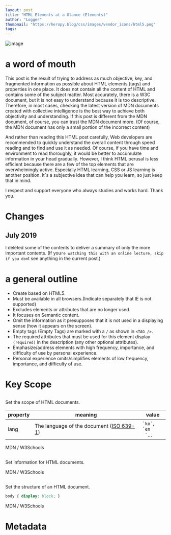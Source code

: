 ```yaml
---
layout: post
title: "HTML Elements at a Glance (Elements)"
author: "Logger"
thumbnail: "https://heropy.blog/css/images/vendor_icons/html5.png"
tags: 
---
```



![image](https://heropy.blog/css/images/vendor_icons/html5.png)

# a word of mouth

This post is the result of trying to address as much objective, key, and fragmented information as possible about HTML elements (tags) and properties in one place.
It does not contain all the content of HTML and contains some of the subject matter.
Most accurately, there is a W3C document, but it is not easy to understand because it is too descriptive.
Therefore, in most cases, checking the latest version of MDN documents created with collective intelligence is the best way to achieve both objectivity and understanding.
If this post is different from the MDN document, of course, you can trust the MDN document more.
(Of course, the MDN document has only a small portion of the incorrect content)

And rather than reading this HTML post carefully, Web developers are recommended to quickly understand the overall content through speed reading and to find and use it as needed.
Of course, if you have time and environment to read thoroughly, it would be better to accumulate information in your head gradually.
However, I think HTML perusal is less efficient because there are a few of the top elements that are overwhelmingly active.
Especially HTML learning, CSS or JS learning is another position.
It`s a subjective idea that can help you learn, so just keep that in mind.

I respect and support everyone who always studies and works hard.
Thank you.

# Changes

## July 2019

I deleted some of the contents to deliver a summary of only the more important contents.
(If you`re watching this with an online lecture, skip if you don`t see anything in the current post.)

# a general outline

- Create based on HTML5.
- Must be available in all browsers.(Indicate separately that IE is not supported)
- Excludes elements or attributes that are no longer used.
- It focuses on Semantic content.
- Omit the information as it presupposes that it is not used in a displaying sense (how it appears on the screen).
- Empty tags (Empty Tags) are marked with a `/` as shown in `<TAG />`.
- The required attributes that must be used for this element display `(required)` in the description (any other optional attributes).
- Emphasize/address elements with high frequency, importance, and difficulty of use by personal experience.
- Personal experience omits/simplifies elements of low frequency, importance, and difficulty of use.

# Key Scope

## <html>

Set the scope of HTML documents.

<table><thead><tr><th>property</th><th>meaning</th><th>value</th></tr></thead><tbody><tr><td>
 lang</td><td>The language of the document (<a href="https://en.wikipedia.org/wiki/ISO_639-1_%EC%BD%94%EB%93%9C_%EB%AA%A9
 %EB%A1%9D" target="_blank" rel="noopener">ISO 639-1</a>)</td><td><code>`ko`</code>, <code>`en
 `</code>…
 </td></tr></tbody></table>
 

MDN / W3Schools

## <head>

Set information for HTML documents.

MDN / W3Schools

## <body>

Set the structure of an HTML document.

```css
body { display: block; }

```

MDN / W3Schools

# Metadata

## <title>

Set the title of the document that is shown in the title bar or in the Pages tab of the browser.

MDN / W3Schools

## <base />

Set the reference URL for all relative URLs contained in HTML documents.

- Only one `<base />` element can be included in a document.

<table><thead><tr><th>property</th><th>meaning</th><th>value</th><th>default</th></tr></thead><
 tbody><tr><td>href</td><td>base URL</td><td>URL</td><td></td></tr><tr><td>target</
 td><td>Default for elements that use the target attribute like A elements</td><td><code>`_self`</code>, <code>`_blank`</code></td><td
 ><code>`_self`</code></td></tr></tbody></table>
 

MDN / W3Schools

## <link />

Specify the association of external resources and their relationship to the current document.
(Import HTML, CSS, ICON, etc.)

<table><thead><tr><th>property</th><th>meaning</th><th>value</th></tr></thead><tbody><tr><td>
 rel</td><td>(required) Relationship between current document and external resource (<a href="https://developer.mozilla.org/en-US/docs/Web/HTML/Link_types" target="
 _blank" rel="noopener">Link Types</a>)</td><td><code>`stylesheet`</code>, <code>`icon`</code>…
 </td><td></td></tr><tr><td>href</td><td>URL of external resource</td><td>URL</td><td></
 td></tr><tr><td>type</td><td><a href="https://developer.mozilla.org/en/docs/Web/HTTP/Basics_of_HTTP/MIME_types"
 target="_blank" rel="noopener">MIME type</a></td><td><code>`text/css`</code>, <code>`image/x-icon`</code
 >…
 </td><td></td></tr></tbody></table>
 

MDN / W3Schools

## <meta />

Set to represent metadata that cannot be represented by other metadata elements (such as ``link />`` and ``style``).
(Information provided to search engine or browser)

<table><thead><tr><th>property</th><th>meaning</th><th>value</th></tr></thead><tbody><tr><td>
 charset</td><td><a href="https://www.iana.org/assignments/character-sets/character-sets.xhtml" target="_blank" rel="noopener">character encoding method<
 /a></td><td><code>`UTF-8`</code>, <code>`EUC-KR`</code>…
 </td></tr><tr><td>name</td><td>The name of the metadata (<a href="https://developer.mozilla.org/en/docs/Web/HTML/
 Element/meta#attr-name" target="_blank" rel="noopener">Type of information</a>)</td><td><code>`author`</code>, <code>`description
 `</code>…
 </td></tr><tr><td>http-equiv</td><td><a href="https://developer.mozilla.org/en for changing the way the server/user agent works.
 /docs/Web/HTML/Element/meta#attr-http-equiv" target="_blank" rel="noopener">instruction</a> (providing HTTP response header)</td><td><code>`
 refresh`</code>, <code>`X-UA-Compatible`</code>…
 </td></tr><tr><td>content</td><td><code>`name`</code>, <code>value of `http-equiv`</code></td
 ><td></td></tr></tbody></table>
 

```xml
<meta name="viewport" content="width=device-width, initial-scale=1, user-scalable=no, maximum-scale=1, minimum-scale=1" />
<meta http-equiv="X-UA-Compatible" content="IE=edge" />

```

MDN / W3Schools

## <style>

Set style information (CSS).

<table><thead><tr><th>property</th><th>meaning</th><th>default</th></tr></thead><tbody><tr><td>
 type</td><td><a href="https://developer.mozilla.org/en/docs/Web/HTTP/Basics_of_HTTP/MIME_types" target="_blank" rel="noopener">MIME type</
 a></td><td><code>`text/css`</code></td></tr></tbody></table>
 

MDN / W3Schools

# Content Identification

## <h1>, <h2>, <h3>, <h4>, <h5>, <h6>

Structures the information hierarchy of documents.
(Heading, setting the title of a document or separated area, table of contents of a document)

- The lower the number, the higher the level (important).

```css
h1, h2, h3, h4, h5, h6 { display: block; }

```

MDN / W3Schools

## <header>

Set the header of the document.
(usually including logos, titles, searches, etc.)

```css
header { display: block; }

```

MDN / W3Schools

## <footer>

Set the document`s putter.
(usually including authors, copyrights, relevant documents, etc.)

```css
footer { display: block; }

```

MDN / W3Schools

## <main>

Set the main content of the document.

- IE Unsupported
- Only one `main` element can be included in a document.

```css
main { display: block; }

```

MDN / W3Schools

## <article>

Set up independently separated or reusable areas.
(magazine/newspaper articles, blogs, etc.)

- Generally, `<h1>`~Identify with `<h6>.
- Write the date and time of creation as `datetime` attribute of `<time>.

```css
article { display: block; }

```

MDN / W3Schools

## <section>

Set the general area of the document.

- Generally, `<h1>`~Identify with `<h6>.

```css
section { display: block; }

```

MDN / W3Schools

## <aside>

Set the separate content of the document.
(Usually set the sidebar, such as advertising or other links)

```css
aside { display: block; }

```

MDN / W3Schools

## <nav>

Set up an area that provides a different page link.
(Navigation, Common Menu (Home, About, Contact), Table of Contents, Index, etc.)

```css
nav { display: block; }

```

MDN / W3Schools

## <address>

Include and use contact information in `body`, `article`, and `footer`.

```css
address { display: block; }

```

MDN / W3Schools

## <div>

Set up content areas that represent essentially nothing.
(Division, used for decoration purposes)

```css
div { display: block; }

```

MDN / W3Schools

# Text Content

## <ol>, <ul>, <li>

Set an ordered list (`<ol>`) or an unordered list (`<ul>`) of each item (`<li`).
(Ordered List, Unordered List, List Item, Define a list that requires an order (`<ol`) or does not require an order (`<ul`))

- <ol> and <ul> are children, and only <li> can be included.
- "`li` shall not be used alone, but shall be included as a child in `ol` or `ul`.
- The order of items in the sorted list (`<ol`) may mean importance.

```css
ol, ul { display: block; }
li { display: list-item; }

```

OL: MDN / W3Schools
UL: MDN / W3Schools
LI: MDN / W3Schools

### <ol>

Set the sorted list.

<table><thead><tr><th>property</th><th>meaning</th><th>value</th><th>feature</th></tr></thead><
 tbody><tr><td>start</td><td>The starting value of the number assigned to the item</td><td>Number</td><td></td></tr>
 <tr><td>type</td><td>Type of number assigned to item</td><td><code>`a`</code>, <code>`A`</code>,
 <code>`i`</code>, <code>`I`</code>, <code>`1`</code></td><td></td></tr></tbody
 ></table>
 

### <li>

Set the item.

<table><thead><tr><th>property</th><th>meaning</th><th>value</th><th>feature</th></tr></thead><
 tbody><tr><td>value</td><td>Set the order of items</td><td>Number</td><td>The order of the following items will be reordered</td>
 </tr></tbody></table>
 

## <dl>, <dt>, <dd>

Set the term (<dt>`) and definition (<d>```) region of pairs (<dl`).
(Description List, Definition Details, Definition Term)

- `<dl>` should contain only `<d>` and `<dt>`.
- Useful when displaying key/value shapes.

```xml
<dl>
<dt>Coffee</dt>
<dd>Coffee is a brewed drink prepared from roasted coffee beans, the seeds of berries from certain Coffea species.</dd>
<dt>Milk</dt>
<dd>Milk is a nutrient-rich, white liquid food produced by the mammary glands of mammals.</dd>
</dl>

```

```css
dl, dt, dd { display: block; }

```

DL: MDN / W3Schools
DT: MDN / W3Schools
DD: MDN / W3Schools

## <p>

Set one paragraph.
(Paragraph)

- Generally, information and communication assistants provide shortcuts that can be passed to the next paragraph (`<p>`).

```css
p { display: block; }

```

MDN / W3Schools

## <hr />

Set up for paragraph separation (by topic).
(Horizontal Rule)

- In most cases, it is marked as a horizontal line (`border`) but should only be used from a semantic perspective.

```css
hr { display: block; }

```

MDN / W3Schools

## <pre>

Set preformatted text.
(Preformatted Text)

- Text can be displayed with spaces and line breaks.
- Displays as Monospace font family by default.

```css
pre { display: block; }

```

MDN / W3Schools

## <blockquote>

Set general quotes.
(Block Quotation)

<table><thead><tr><th>property</th><th>meaning</th><th>value</th></tr></thead><tbody><tr><td>
 cite</td><td>URL of quoted information</td><td>URL</td></tr></tbody></table>
 

```css
blockquote { display: block; }

```

MDN / W3Schools

# Inline Text

## <a>

Set up hyperlinks that can be linked to different URLs such as different pages, the same page location (`#`, hashtag), files, email addresses, phone numbers, etc.
(Anchor, Export to External)

<table><thead><tr><th>property</th><th>meaning</th><th>value</th><th>default</th><th>feature</th>< /tr></thead><tbody><tr><td>download</td><td>means that this element will be used to download resources</td><td>Boolean</td ><td></td></tr><tr><td>href</td><td>Link URL</td><td>URL</td><td></td><td> Can be omitted</td></tr><tr><td>rel</td><td>The relationship between the current document and the link URL (<a href="https://developer.mozilla.org/en-US) /docs/Web/HTML/Link_types" target="_blank" rel="noopener">Link Types</a>)</td><td><code>`license`</code>, <code>`prev `</code>, <code>`next`</code>… </td><td></td><td></td></tr><tr><td>target</td><td>Display (browser tab) location of link URL</td>< td><code>`_self`</code>, <code>`_blank`</code></td><td><code>`_self`</code></td><td></td ></tr><tr><td>type</td><td><a href="https://developer.mozilla.org/en/docs/Web/HTTP/Basics_of_HTTP/MIME_types" target in the link URL ="_blank" rel="noopener">MIME type</a></td><td><code>`text/html`</code>… </td><td></td><td></td></tr></tbody></table>
 

```css
a { display: inline; }

```

MDN / W3Schools

## <abbr>

Specify abbreviations.
(Abbrevision, usually using the `title` attribute to provide full letters or descriptions)

```xml
Using <abbr title="HyperText Markup Language">HTML</abbr> is fun and easy!

```

```css
abbr { display: inline; }

```

MDN / W3Schools

## <b>

Sets the range of letters with different styles.
(Bring Attention)

- Does not have any special meaning.
- Use to help with read flow.
- Use as a last resort if other tags are not suitable.
- By default, the letters are thick (Bold).

```css
b { display: inline; }

```

MDN / W3Schools

## <mark>

Used when highlighting to attract your attention.
(Mark Text, the same meaning as using a highlighter to mark a point of interest)

- By default, the character background is yellow, as if using a highlighter.

```css
mark { display: inline; }

```

MDN / W3Schools

## <em>

Show simple emphasis on meaning.
(Emphasis)

- Overlayable.
- The more nested, the stronger the emphasis.
- Pronounced verbally in information and communication aids.
- Marked as italic type by default.

```css
em { display: inline; }

```

MDN / W3Schools

## <strong>

Used to indicate the importance of meaning.
(Strong Importance)

- By default, the letters are thick (Bold).

```css
strong { display: inline; }

```

MDN / W3Schools

## <i>

It is used if it is not suitable for expression such as `em`, `strong`, `mark`, `cite`, and `dfn`.
(Use to distinguish between ordinary letters (such as icons or special symbols)

- Marked as italic type by default.

```css
i { display: inline; }

```

MDN / W3Schools

## <dfn>

Use to define terms.
(Definition)

```css
dfn { display: inline; }

```

MDN / W3Schools

## <cite>

Set a reference to the creation.
(titles such as books, papers, movies, TV shows, songs, games, etc.)

- Marked as italic type by default.

```xml
<cite>The Scream</cite> by Edward Munch. Painted in 1893.

```

```css
cite { display: inline; }

```

MDN / W3Schools

## <q>

Set short quotes.
(Inline Quotation)

- Use `<blockquote>` to set long quotes.

<table><thead><tr><th>property</th><th>meaning</th><th>value</th></tr></thead><tbody><tr><td>
 cite</td><td>URL of quoted information</td><td>URL</td></tr></tbody></table>
 

```css
q { display: inline; }

```

MDN / W3Schools

## <u>

Set the underlined letter.
(Underline)

- Used as a purely decorative element.
- Be careful not to use it in a position that may be confused with `<a`.
- Use is not recommended if `<spanstyle="text-decoration:underline;">` is available.

```css
u { display: inline; }

```

MDN / W3Schools

## <code>

Set the computer code range.
(Inline Code)

`<code>document.getElementById(`id-value`)</code> is a piece of computer code.`

- By default, it appears as a Monospaced font family.

```css
code { display: inline; }

```

MDN / W3Schools

## <kbd>

Set the text range that represents user input on the text input device (keyboard).
(Keyboard Input)

```xml
<p><kbd>Ctrl</kbd> + <kbd>Alt</kbd> + <kbd>K</kbd></p>, <kbd>ESC</kbd>

```

```css
kbd { display: inline; }

```

MDN / W3Schools

## <sup>, <sub>

Set up `<sup>` and `<sub>` above and below.
(Superscripted text, Subscript text)

```xml
X<sup>4</sup> + Y<sup>2</sup>, H<sub>2</sub>O

```

```css
sup, sub { display: inline; }

```

SUP: MDN / W3Schools
SUB: MDN / W3Schools

## <time>

For the purpose of indicating the date or time.

<table><thead><tr><th>property</th><th>meaning</th><th>value</th></tr></thead><tbody><tr><td>
 datetime</td><td><a href="https://www.w3.org/TR/html51/infrastructure.html#dates-and-times" target="_blank" rel="noopener">valid date
 Character</a></td><td>Date</td></tr></tbody></table>
 

- IE Unsupported

```xml
<p>The Cure will be celebrating their 40th anniversary on <time datetime="2018-07-07">July 7</time> in London's Hyde Park.</p>

```

```css
time { display: inline; }

```

MDN / W3Schools

## <span>

Set up content areas that represent essentially nothing.

```css
span { display: inline; }

```

MDN / W3Schools

## <br />

Set line break.

```css
br { display: inline; }

```

MDN / W3Schools

# crystal

## <del>

Specifies the range of deleted (changed) text.

<table><thead><tr><th>property</th><th>meaning</th><th>value</th></tr></thead><tbody><tr><td>
 cite</td><td>The URI of the resource describing the change</td><td>URI</td></tr><tr><td>datetime</td><td><a where the change occurred
 href="https://www.w3.org/TR/html51/infrastructure.html#dates-and-times" target="_blank" rel="noopener">valid date characters</a></td>
 <td>Date</td></tr></tbody></table>
 

```css
del { display: inline; }

```

MDN / W3Schools

## <ins>

Specifies the range of newly added (changed) text.

<table><thead><tr><th>property</th><th>meaning</th><th>value</th></tr></thead><tbody><tr><td>
 cite</td><td>The URI of the resource describing the change</td><td>URI</td></tr><tr><td>datetime</td><td><a where the change occurred
 href="https://www.w3.org/TR/html51/infrastructure.html#dates-and-times" target="_blank" rel="noopener">valid date characters</a></td>
 <td>Date</td></tr></tbody></table>
 

```css
ins { display: inline; }

```

MDN / W3Schools

# Multimedia

## <img />

Insert image.

<table><thead><tr><th>property</th><th>meaning</th><th>value</th></tr></thead><tbody><tr><td>
 src</td><td>(required) Image URL</td><td>URL</td><td></td></tr><tr><td>alt</td><td>
 (Required) Alternative text of image</td><td></td></tr><tr><td>width</td><td>width of image</td><td></td
 ></tr><tr><td>height</td><td>height of the image</td><td></td></tr><tr><td>srcset</td><
 td>Define a list of image URLs and original sizes to be presented to the browser</td><td><code>`w`</code>, <code>`x`</code></td></tr
 ><tr><td>sizes</td><td>Defines a list of media conditions and image optimization sizes for those conditions</td><td></td></tr></tbody></
 table>
 

```xml
<!-- srcset, sizes -->
<!-- Browser selects and uses the best image for different display resolutions -->
<img srcset="./small.jpg 320w,
./medium.jpg 640w,
./large.jpg 1024w"
sizes="(max-width: 480px) 300px,
(max-width: 800px) 600px,
900px"
src="./small.jpg"
alt="The image" />
<img srcset="./image.jpg,
./image-1.5x.jpg 1.5x,
./image-2x.jpg 2x"
src="./image.jpg"
alt="The image" />

```

```css
img { display: inline; }

```

MDN / W3Schools

- srcset and sizes properties of HTML IMG
- Responsive images for `srcset` and `sizes`

## <audio>

Insert sound content (MP3).

- If `autoplay` is specified, `preload` is ignored.

<table><thead><tr><th>property</th><th>meaning</th><th>value</th><th>default</th></tr></thead><
 tbody><tr><td>autoplay</td><td>Play as soon as it's ready</td><td>Boolean</td><td></td></tr><tr><
 td>controls</td><td>Show control menu</td><td>Boolean</td><td></td></tr><tr><td>loop</td
 ><td>Play from the beginning again when playback ends</td><td>Boolean</td><td></td></tr><tr><td>preload</td><td
 >Specify whether to load the file when the page loads (provided a hint)</td><td><code>`none`</code>: do not load,<br><code>`metadata`</code
 >: Load metadata only,<br><code>`auto`</code>: Load entire file</td><td><code>`metadata`</code></td></tr><
 tr><td>src</td><td>Content URL</td><td>URL</td><td></td></tr><tr><td>muted</td><
 td>Mute or not</td><td>Boolean</td><td></td></tr></tbody></table>
 

```css
audio { display: inline; }

```

MDN / W3Schools

## <video>

Insert video content (MP4).

- If `autoplay` is specified, `preload` is ignored.

<table><thead><tr><th>property</th><th>meaning</th><th>value</th><th>default</th></tr></thead>< tbody><tr><td>autoplay</td><td>Play as soon as it's ready</td><td>Boolean</td><td></td></tr><tr>< td>controls</td><td>Show control menu</td><td>Boolean</td><td></td></tr><tr><td>loop</td ><td>Play from the beginning again when playback ends</td><td>Boolean</td><td></td></tr><tr><td>muted</td><td >Mute or not</td><td>Boolean</td><td></td></tr><tr><td>poster</td><td>Video thumbnail image URL</td ><td>URL</td><td></td></tr><tr><td>preload</td><td>Specify whether to load the file when the page loads (provided a hint)< /td><td><code>`none`</code>: do not load,<br><code>`metadata`</code>: load metadata only,<br><code>`auto`< /code>: Load full file</td><td><code>`metadata`</code></td></tr><tr><td>src</td><td>Content URL</ td><td>URL</td><td></td></tr><tr><td>width</td><td>Video width</td><td></td>< td></td></tr><tr><td>height</td><td>Video vertical width</td><td></td><td></td></tr>< /tbody></table>
 

```css
video { display: inline; }

```

MDN / W3Schools

## <figure>, <figcaption>

<Figure> sets the area of an image, illustration, or chart.
`figcaptions` are included in `figuration` to display descriptions such as images or illustrations.

```xml
<figure>
<img src="milk.jpg" alt="A milk">
<figcaption>Milk is a nutrient-rich, white liquid food produced by the mammary glands of mammals.</figcaption>
</figure>

```

```css
figure { display: block; }
figcation { display: inline; }

```

FIGURE: MDN / W3Schools
FIGCAPTION: MDN / W3Schools

# Built-in content

## <iframe>

Insert another HTML page into the current page.
(displays nested browser context (frame)

<table><thead><tr><th>property</th><th>meaning</th><th>value</th><th>default</th></tr></thead><
 tbody><tr><td>name</td><td>name of frame</td><td></td><td></td></tr><tr><td>src</
 td><td>URL of document to include</td><td>URL</td><td></td></tr><tr><td>width</td><td> width of frame
 Width</td><td></td><td></td></tr><tr><td>height</td><td>Height of frame</td><td></
 td><td></td></tr><tr><td>allowfullscreen</td><td>Enable full screen mode</td><td>Boolean</td><td>
 </td></tr><tr><td>frameborder</td><td>Use frame borders</td><td><code>`0`</code>, <code>`1`
 </code></td><td><code>`1`</code></td></tr><tr><td>sandbox</td><td>Insert read-only for security
 </td><td>Boolean or<br><code>`allow-form`</code>: form can be submitted,<br><code>`allow-scripts`</code>: script execution
 Yes ,<br><code>`allow-same-origin`</code>: resources from the same origin (domain) are available</td><td></td></tr></tbody></
 table>
 

```xml
<iframe width="1280" height="720" src="https://www.youtube.com/embed/Q9yn1DpZkHQ" frameborder="0" allowfullscreen></iframe>

```

```css
iframe { display: inline; }

```

MDN / W3Schools

## <canvas>

Landering graphics or animations using the Canvas API or WebGL API.

<table><thead><tr><th>property</th><th>meaning</th></tr></thead><tbody><tr><td>width</td><td>
 Width of canvas</td></tr><tr><td>height</td><td>Vertical width of canvas</td></tr></tbody></table>
 

```css
canvas { display: inline; }

```

MDN / W3Schools

# Script

## <script>

Include the script code in the document or refer to it (external script).

<table><thead><tr><th>property</th><th>meaning</th><th>value</th><th>feature</th></tr></thead><
 tbody><tr><td>async</td><td>whether the script executes asynchronously</td><td>Boolean</td><td><code>`src`<
 /code> attribute required</td></tr><tr><td>defer</td><td>whether it works after parsing (parsing) the document</td><td>Boolean</td
 ><td><code>`src`</code> attribute required</td></tr><tr><td>src</td><td>External script URL to refer to</td><td>
 URL</td><td>Included script code is ignored</td></tr><tr><td>type</td><td><a href="https://developer.mozilla.
 org/en/docs/Web/HTTP/Basics_of_HTTP/MIME_types" target="_blank" rel="noopener">MIME type</a></td><td><code>`text/javascript`</code>
 (Default)</td><td></td></tr></tbody></table>
 

```css
script { display: none; }

```

MDN / W3Schools

## <noscript>

Defines HTML to insert if script is not supported.

```xml
<noscript>
<p>Your browser does not support JavaScript!</p>
</noscript>

```

```css
noscript { display: inline; }

```

MDN / W3Schools

# Table Content

```xml
<table>
<caption>Fruits</caption>
<colgroup>
<col span="2" style="background-color: yellowgreen;">
<col style="background-color: tomato;">
</colgroup>
<thead>
<tr>
<th>ID</th>
<th>Name</th>
<th>Price</th>
</tr>
</thead>
<tbody>
<tr>
<td>F123A</td>
<td>Apple</td>
<td>$22</td>
</tr>
<tr>
<td>F098B</td>
<td>Banana</td>
<td>$19</td>
</tr>
</tbody>
</table>

```

## <table>, <tr>, <th>, <td>

Create rows (line / <tr>) and columns (kan, cell) / <th>, and <td> of data table (<table>.
(Table Row, Table Header, Table Data)

```css
table { display: table; }
tr { display: table-row; }
th, td { display: table-cell; }

```

TABLE: MDN / W3Schools
TR: MDN / W3Schools
TH: MDN / W3Schools
TD: MDN / W3Schools

### <th>

Specify `headlet space`

<table><thead><tr><th>property</th><th>meaning</th><th>value</th><th>default</th></tr></thead><
 tbody><tr><td>abbr</td><td>Brief description of columns</td><td></td><td></td></tr><tr><td>headers<
 /td><td>One or more other related header fields <code>`id`</code> attribute values</td><td></td><td></td></tr><tr><
 td>colspan</td><td>Number of columns to expand (merge)</td><td></td><td><code>`1`</code></td></tr><
 tr><td>rowspan</td><td>Number of rows to expand (merge)</td><td></td><td><code>`1`</code></td><
 /tr><tr><td>scope</td><td>specify whose'header space' you are</td><td><code>`col`</code>: own column<br
 ><code>`colgroup`</code>: all columns<br><code>`row`</code>: own rows<br><code>`rowgroup`</code>: all rows<br>
 <code>`auto`</code></td><td><code>`auto`</code></td></tr></tbody></table>
 

### <td>

Specify `General spaces`

<table><thead><tr><th>property</th><th>meaning</th><th>value</th><th>default</th></tr></thead><
 tbody><tr><td>headers</td><td>one or more other related header fields <code>`id`</code> attribute values</td><td></td><td></
 td></tr><tr><td>colspan</td><td>Number of columns to expand (merge)</td><td></td><td><code>`1`</code
 ></td></tr><tr><td>rowspan</td><td>Number of rows to expand (merge)</td><td></td><td><code>`1
 `</code></td></tr></tbody></table>
 

## <caption>

Set the title of the table.

- Must be created immediately after the opening table tag.
- Only one <caption> per <table>.

```css
caption { display: table-caption; }

```

MDN / W3Schools

## <colgroup>, <col />

The columns that commonly define the columns in the table (`<col>`) and their set (`<colgroup`).
(Column, Column Group)

<table><thead><tr><th>property</th><th>meaning</th><th>value</th><th>default</th></tr></thead><
 tbody><tr><td>span</td><td>Number of consecutive columns</td><td>Number</td><td><code>`1`</code></
 td></tr></tbody></table>
 

```css
colgroup { display: table-column-group; }
col { display: table-column; }

```

COLGROUP: MDN / W3Schools
COL: MDN / W3Schools

## <thead>, <tbody>, <tfoot>

Specify the header of the table (`<head>, body (`<tbody>, and footer.

- By default, it does not affect the layout of the table.

```css
thead { display: table-header-group; }
tbody { display: table-row-group; }
tfoot { display: table-footer-group; }

```

THEAD: MDN / W3Schools
TBODY: MDN / W3Schools
TFOOT: MDN / W3Schools

# form

## <form>

Define a range of forms for submitting information to a Web server.

- Cannot include `form` as a child element with a different `form`.

<table><thead><tr><th>property</th><th>meaning</th><th>value</th><th>default</th></tr></thead>< tbody><tr><td>action</td><td>URL of the web page that will process the transmitted information</td><td>URL</td><td></td></tr>< tr><td>autocomplete</td><td>whether to use autocomplete with values previously entered by the user</td><td><code>`on`</code>, <code>` off`</code></td><td><code>`on`</code></td></tr><tr><td>method</td><td>Send to server <a href="https://www.w3.org/Protocols/rfc2616/rfc2616.html" target="_blank" rel="noopener">HTTP</a> method</td><td><code>`GET `</code>, <code>`POST`</code></td><td><code>`GET`</code></td></tr><tr><td>name</ td><td>unique form name</td><td></td><td></td></tr><tr><td>novalidate</td><td>when sent to server Specifies not to validate form data</td><td></td><td></td></tr><tr><td>target</td><td>Send to server and respond Specify how to receive</td><td><code>`_self`</code>, <code>`_blank`</code></td><td><code>`_self`</code>< /td></tr></tbody></table>
 

```css
form { display: block; }

```

MDN / W3Schools

## <input />

The data form to be entered by the user.

<table><thead><tr><th>property</th><th>meaning</th><th>value</th><th>default</th><th>feature</th>< /tr></thead><tbody><tr><td>autocomplete</td><td>whether to use autocomplete with values previously entered by the user</td><td><code>` on`</code>, <code>`off`</code></td><td><code>`on`</code></td><td></td></tr>< tr><td>autofocus</td><td>Autofocus when page loads</td><td>Boolean</td><td></td><td> Must be unique within the document Ham</td></tr><tr><td>checked</td><td>Indicate that the form is selected</td><td>Boolean</td><td></td> <td><code>`type`</code> only when the attribute value is <code>`radio`</code>, <code>`checkbox`</code></td></tr><tr ><td>disabled</td><td>Disable form</td><td>Boolean</td><td></td><td></td></tr><tr ><td>form</td><td><code><code>`id`</code> attribute value of `&lt;form&gt;`</code></td><td></td>< td></td><td>Only if they are not descendants of the <code>`&lt;form&gt;`</code></td></tr><tr><td>list</td><td >Refer to <code>`&lt;datalist&gt;`</code>'s <code>`id`</code> attribute value</td><td></td><td></td><td> </td></tr><tr><td>max</td><td>Maximum value specified</td><td>Number</td><td></td><td ><code>`type`</code> Only when the property value is <code>`number`</code>,<br><code>`min` </code>Only values greater than the attribute are allowed</td></tr><tr><td>min</td><td>Minimum value specified</td><td>Number</td> <td></td><td><code>`type`</code> Only when the property value is <code>`number`</code>,<br><code>`max`</code> Allow only values less than the attribute</td></tr><tr><td>maxlength</td><td>Maximum number of characters that can be entered</td><td>Number</td><td> <code>`524288`</code></td><td><code>`type`</code> attribute value is <code>`text`</code>, <code>`email`</code >, <code>`password`</code>, <code>`tel`</code>, <code>`url`</code> only</td></tr><tr><td >multiple</td><td>whether more than one value can be entered</td><td>Boolean</td><td></td><td><code>`type`< Only when the /code> property value is <code>`email`</code>, <code>`file`</code>, <br><code>`email`</code> <code>` Separated by ,`</code></td></tr><tr><td>name</td><td>Name of form</td><td></td><td></td ><td></td></tr><tr><td>placeholder</td><td>Hint of value to be entered by user</td><td></td><td></td ><td><code>`type`</code> property value is <code>`text`</code>, <code>`search`</code>, <code>`tel`</code>, <code>`url`</code>, <code>`email`</code> only</td></tr><tr><td>readonly</td><td>Unmodifiable read Dedicated</td><td>Boolean</td><td ></td><td></td></tr><tr><td>step</td><td>Effective incremental interval</td><td>Number</td> <td><code>`1`</code></td><td><code>`type`</code> property value is <code>`number`</code>, <code>`range` </code> only</td></tr><tr><td>src</td><td>URL of the image</td><td>URL</td><td></td ><td><code>`type`</code> only when the attribute value is <code>`image`</code></td></tr><tr><td>alt</td>< td>Alternate text for image</td><td></td><td></td><td><code>`type`</code> attribute value is <code>`image`</code> <td></tr><tr><td>type</td><td>Type of data to be input</td><td>Separately organized</td><td><code>` text`</code></td></tr><tr><td>value</td><td>initial value of form</td><td></td><td></td> <td></td></tr></tbody></table>
 

### Value of data type (Values)

A list of values that can be entered in the `type` property.

```xml
<input type="button" />
<input type="checkbox" />
<input type="file" />
<input type="text" />

```

<table><thead><tr><th>value</th><th>data type</th><th>characteristic</th></tr></thead><tbody><tr><td >button</td><td>normal button</td><td><code>`&lt;button&gt;`</code> use like</td></tr><tr><td>checkbox</ td><td>Checkbox</td><td></td></tr><tr><td>color</td><td>color</td><td>IE not supported</td ></tr><tr><td>email</td><td>email</td><td></td></tr><tr><td>file</td><td>file </td><td></td></tr><tr><td>hidden</td><td>Form invisible but to be sent</td><td><code>`value`</code> Specify value as attribute</td></tr><tr><td>image</td><td>Submit image button</td><td><code>`&lt;img /&gt;`</ Use like code></td></tr><tr><td>number</td><td>number</td><td></td></tr><tr><td>password< /td><td>secret</td><td>covered form</td></tr><tr><td>radio</td><td>radio button</td><td>like < code>`name`</code> Only one can be selected within the attribute group</td></tr><tr><td>range</td><td>Range control</td><td><code>` min`</code>, <code>`max`</code>, <code>`step`</code>, <code>`value`</code>(default) attribute use</td></ tr><tr><td>reset</td><td>reset</td><td>all forms in scope for that <code>`&lt;form&gt;`</code></td></tr> <tr><td>search</td><td>search</td><td></td></tr><tr><td>submit</td><td>submit button</td> <td> Per <code>`&lt;form&gt;`</code> Unique form within scope</td></tr><tr><td>tel</td><td>phone number</td><td> </td></tr><tr><td>text</td><td>plain text</td><td></td></tr><tr><td>url</td> <td>Absolute URL</td><td></td></tr></tbody></table>
 

```css
input { display: inline-block; }

```

MDN / W3Schools

## <label>

The title of the labelable element (Captions

- Refer to labeling elements as `for` attributes or include them as content.
- Labeling elements are `button`, `input`, `progress`, `select`, `textarea`

<table><thead><tr><th>property</th><th>meaning</th></tr></thead><tbody><tr><td>for</td><td>
 Value of the <code>`id`</code> attribute of the labelable element to be referenced</td></tr></tbody></table>
 

```xml
"<!-- See Labelable Elements -->
<input type="checkbox" id="user-agreement" />
="user-agreement">Do you agree?</label>

<!-- Include labelable elements -->
><label><input type="checkbox" />Do you agree?</label>

```

```css
label { display: inline; }

```

MDN / W3Schools

## <button>

Specify which buttons are selectable.

<table><thead><tr><th>property</th><th>meaning</th><th>value</th><th>feature</th></tr></thead><
 tbody><tr><td>autofocus</td><td>autofocus when page loads</td><td>Boolean</td><td>must be unique within document</td
 ></tr><tr><td>disabled</td><td>disable button</td><td>Boolean</td><td></td></tr><tr
 ><td>form</td><td><code><code>`id`</code> attribute value of `&lt;form&gt;`</code></td><td></td><
 td>Only if it is not a descendant of the <code>`&lt;form&gt;`</code></td></tr><tr><td>name</td><td>
 Name of button</td><td></td><td></td></tr><tr><td>type</td><td>Type of button</td><td><
 code>`button`</code>, <code>`reset`</code>, <code>`submit`</code></td><td></td></tr></tbody>
 </table>
 

```css
button { display: inline-block; }

```

MDN / W3Schools

## <textarea>

Multiple lines of plain text form.

<table><thead><tr><th>property</th><th>meaning</th><th>value</th><th>default</th><th>feature</th>< /tr></thead><tbody><tr><td>autocomplete</td><td>whether to use autocomplete with values previously entered by the user</td><td><code>` on`</code>, <code>`off`</code></td><td><code>`on`</code></td><td></td></tr>< tr><td>autofocus</td><td>Autofocus when page loads</td><td>Boolean</td><td></td><td> Must be unique within the document Ham</td></tr><tr><td>disabled</td><td>Disable form</td><td>Boolean</td><td></td><td ></td></tr><tr><td>form</td><td><code>`&lt;form&gt;`</code>'s <code>`id`</code> attribute value< /td><td></td><td></td><td>only if they are not descendants of the <code>`&lt;form&gt;`</code></td></tr><tr ><td>maxlength</td><td>Maximum number of characters that can be entered</td><td>Number</td><td>Infinite</td><td></td></tr ><tr><td>name</td><td>Name of form</td><td></td><td></td><td></td></tr><tr> <td>placeholder</td><td>Hint of user input</td><td></td><td></td><td></td></tr><tr> <td>readonly</td><td>Unmodifiable read-only</td><td>Boolean</td><td></td><td></td></tr>< tr><td>rows</td><td>Number of lines in the form</td><td>Number</td><td><code>`2`</code></td>< td></td></tr></tbod y></table>
 

```css
textarea { display: inline-block; }

```

MDN / W3Schools

## <fieldset>, <legend>

Group (`<fieldset`) forms for the same purpose to specify a title (`<legend`).

```xml
<form>
<fieldset>
<legend>Coffee Size</legend>
<label>
<input type="radio" name="size" value="tall" />
Tall
</label>
<label>
<input type="radio" name="size" value="grande" />
Grande
</label>
<label>
<input type="radio" name="size" value="venti" />
Venti
</label>
</fieldset>
</form>

```

```css
fieldset, legend { display: block; }

```

FIELDSET: MDN / W3Schools
LEGEND: MDN / W3Schools

### <fieldset>

Group forms for the same purpose.

<table><thead><tr><th>property</th><th>meaning</th><th>value</th></tr></thead><tbody><tr><td>
 disabled</td><td>Disable all form elements in group</td><td>Boolean</td><td></td></tr><tr><td>form</
 td><td>Value of the <code>`id`</code> attribute of one or more <code>`&lt;form&gt;`</code> the group will belong to</td><td></td></tr
 ><tr><td>name</td><td>name of group</td><td></td></tr></tbody></table>
 

## <select>, <datalist>, <optgroup>, <option>

Select menu (`<select>`) or `<datalist>` of option (`option`, `optgroup`) are provided.

```xml
<select>
<optgroup label="Coffee">
<option>Americano</option>
<option>Caffe Mocha</option>
<option label="Cappuccino" value="Cappuccino"></option>
</optgroup>
<optgroup label="Latte" disabled>
<option>Caffe Latte</option>
<option>Vanilla Latte</option>
</optgroup>
<optgroup label="Smoothie">
<option>Plain</option>
<option>Strawberry</option>
<option>Banana</option>
<option>Mango</option>
</optgroup>
</select>

```

```css
select { display: inline-block; }
datalist { display: none; }
optgroup, option { display: block; }

```

SELECT: MDN / W3Schools
DATALIST: MDN / W3Schools
OPTGROUP: MDN / W3Schools
OPTION: MDN / W3Schools

### <select>

The menu that selects the option.

<table><thead><tr><th>property</th><th>meaning</th><th>value</th><th>default</th></tr></thead><
 tbody><tr><td>autocomplete</td><td>whether to use autocomplete with values previously entered by the user</td><td><code>`on`</code>, <
 code>`off`</code></td><td><code>`on`</code></td><td></td></tr><tr><td>disabled</
 td><td>Disable selection menu</td><td>Boolean</td><td></td></tr><tr><td>form</td><td>select
 One or more <code>`&lt;form&gt;`</code> <code>`id`</code> attribute values</td><td></td><td></td><
 /tr><tr><td>multiple</td><td>Multiple selection</td><td>Boolean</td><td></td></tr><tr><
 td>name</td><td>Name of selection menu</td><td></td><td></td></tr><tr><td>size</td><td>
 Number of rows visible at one time</td><td>Number</td><td><code>`0`</code>(Same as <code>`1`</code>
 )</td></tr></tbody></table>
 

### <datalist>

Used to provide autocomplete functionality by specifying predefined options in `<input>.

- Bind the `list` property of `<input>.
- Specify defined options, including `<option>.

```xml
<input type="text" list="fruits">

<datalist id="fruits">
<option>Apple</option>
<option>Orange</option>
<option>Banana</option>
<option>Mango</option>
<option>Fineapple</option>
</datalist>

```

### <optgroup>

Group `<option>`.

<table><thead><tr><th>property</th><th>meaning</th><th>value</th></tr></thead><tbody><tr><td>
 label</td><td>(required)Name of option group</td><td></td></tr><tr><td>disabled</td><td>Disable option group</td>
 td><td>Boolean</td></tr></tbody></table>
 

### <option>

The option to be used in the selection menu (<select>`) or in the autocomplete (<datalist>.

- Available as an optional empty tag.

<table><thead><tr><th>property</th><th>meaning</th><th>value</th><th>property</th></tr></thead><
 tbody><tr><td>disabled</td><td>disable option</td><td>Boolean</td><td></td></tr><tr><td
 >label</td><td>Title of option to be displayed</td><td></td><td>Show embedded text if omitted</td></tr><tr><td>selected
 </td><td>Indicate that the option is selected</td><td>Boolean</td><td></td></tr><tr><td>value</td><
 td>Value to be submitted in the form</td><td></td><td>If omitted, use embedded text as value</td></tr></tbody></table>
 

## <progress>

Shows the progress of the job completion.

<table><thead><tr><th>property</th><th>meaning</th><th>value</th><th>feature</th></tr></thead><
 tbody><tr><td>max</td><td>Total amount of operations</td><td>Number</td><td></td></tr><tr><td
 >value</td><td>The progress of the operation</td><td>Number</td><td><code>`max`</code> If you omit the attribute <code>`
 Must be a number between 0`</code>~<code>`1`</code></td></tr></tbody></table>
 

```xml
<progress value="70" max="100">70 %</progress>

```

```css
progress { display: inline-block; }

```

MDN / W3Schools

# Global Attributes

Properties common to all HTML elements.

## class

Specify an alias for the space-separated elements.
Select or access elements through the CSS or JavaScript element selector (such as GetElementsByClassName, QuerySelectorAll).

MDN / W3Schools

## id

Define a unique identifier (identifier, ID) in the document.
Select or access elements through the CSS or JavaScript element selector (such as GetElementsByClassName, QuerySelectorAll).

MDN / W3Schools

## style

Declare the CSS to be applied to the element.

MDN / W3Schools

## title

Specifies the information (description) of the element.

MDN / W3Schools

## lang

Specifies the language of the element (ISO 639-1).

```xml
<p lang="en">This paragraph is English</p>
£Plang="ko" is Korean.</p>
<p lang="fr">Ce paragraphe est défini en français.</p>

```

MDN / W3Schools

## data-*

Specify custom data properties.
Used to store data (information) available in JavaScript in HTML.

```xml
<!-- data-custom-data-attributes -->
<div id="me" data-my-name="Heropy" data-my-age="851">Heropy</div>

```

```js
// dataset.customDataAttributes
const $me = document.getElementById('me');
console.log($me.dataset.myName); // "Heropy"
console.log($me.dataset.myAge); // "851"

```

MDN / W3Schools

## draggable

Specifies whether the element is capable of using the Drag and Drop API.

```xml
<div draggable="true">The element to drag.</div>

```

MDN / W3Schools

## hidden

Hide element.

```xml
<form id="hidden-form" action="/form-action" hidden>
The hidden forms. -->
</form>
<button form="hidden-form" type="submit">전송</button>

```

MDN / W3Schools

## tabindex

Use the `Tab` key to specify the order in which elements are sequentially focused.

- Interactive content is ordered by default by tabs in order of code.
- Specify `tabindex="0" for non-interactive content to use tab order like interactive content.
- `tabindex="-1" allows focus but excludes from tab order.
- Positive values above `tabindex=1" are not recommended because they interfere with logical flow.

```xml
<h1 tabindex="0">Sign In</h1>
<label>Username: <input type="text"></label>
<label>Password: <input type="password"></label>
<label>PS: <input type="text" tabindex="-1"></label>
<input type="submit" value="Sign In">

```

MDN / W3Schools

Using the tabindex attribute

# skipped elements

## <template>

Retains content that is not rendered.

- Rendering using JavaScript.
- Use for content that is used repeatedly.
- IE Unsupported

MDN / W3Schools

## <map>, <area>

Define image maps (`<map`) and clickable areas (`<area`).
(Use in conjunction with `<img />`)

MAP: MDN / W3Schools
AREA: MDN / W3Schools

## <picture>

Insert image.
(Replaceable by `srcset` and `sizes` of `<img />`)

MDN / W3Schools

## <source>

Specify multiple media resources such as `audio`, `video`, and `picture` where browser can select.

MDN / W3Schools

## <track>

Specify subtitles, caption files, etc. to be displayed when media such as `audio` and `video` are playing.

MDN / W3Schools

## <embed>

Insert an external application or an interactive plug-in.

MDN / W3Schools

## <object>

Insert multimedia, nested browser context (frames), plug-ins, etc.

MDN / W3Schools

## <param>

Define the parameters of `<object>`.

MDN / W3Schools

# omitted properties

<table><thead><tr><th>use tag</th><th>property</th><th>meaning</th><th>value</th><th>feature</th> </tr></thead><tbody><tr><td><code>`&lt;link /&gt;`</code>,<br><code>`&lt;a&gt;`</code>< /td><td>hreflang</td><td>Alternate language for current page (<a href="https://en.wikipedia.org/wiki/ISO_639-1_%EC%BD%94%EB%93 %9C_%EB%AA%A9%EB%A1%9D" target="_blank" rel="noopener">ISO 639-1</a>)</td><td><code>`ko`</ code>, <code>`en`</code>… </td><td><a href="https://moz.com/learn/seo/hreflang-tag" target="_blank" rel="noopener">If you have multiple versions of the page in different languages or regions </a></td></tr><tr><td><code>`&lt;ol&gt;`</code></td><td>reversed</td><td> in reverse order Settings</td><td></td><td>IE not supported</td></tr><tr><td><code>`&lt;link&gt;`</code>,<br>< code>`&lt;img /&gt;`</code>,<br><code>`&lt;video&gt;`</code>,<br><code>`&lt;script&gt;`</code></ td><td>crossorigin</td><td>import is <a href="https://developer.mozilla.org/en/docs/Web/HTTP/Access_control_CORS" target="_blank" rel="noopener Whether it should be done using ">CORS</a></td><td><code>`anonymous`</code>,<br><code>`use-credentials`</code></td ><td></td></tr><tr><td><code>`&lt;img /&gt;`</code></td><td>ismap</td><td>server side Whether to send the coordinates to the server by specifying as an image map and clicking <a href="https://en.wikipedia.org/wiki/Query_string" target="_blank" rel="noopener">Queries</a> </td><td>Boolean</td><td><code>`&lt;img /&gt;`</code> <code> with valid <code>`href`</code> attribute >`&lt;a&gt;`</code> only allowed for sub-elements</td></tr><tr><td><code>`&lt;img /&gt;`</code>< /td><td>usemap</td><td>Specify as client-side image map</td><td><code>`&lt;map&gt;`</code> in <code>`#`</code> > + <code>`name`</code> attribute value</td><td><code>`&lt;a&gt;`</code>, <code>`&lt;button&gt;`</code> Not available for elements</td></tr><tr><td><code>`&lt;form&gt;`</code></td><td>accept-charset</td><td>server <a href="https://www.iana.org/assignments/character-sets/character-sets.xhtml" target="_blank" rel="noopener">character encoding method</a></td ><td><code>`UTF-8`</code>, <code>`EUC-KR`</code>… </td><td><code>`UNKNOWN`</code></td></tr><tr><td><code>`&lt;form&gt;`</code></td><td >enctype</td><td><code>`method`</code> If the property is <code>`POST`</code>, <a href="https://developer of the content sent to the server .mozilla.org/en/docs/Web/HTTP/Basics_of_HTTP/MIME_types" target="_blank" rel="noopener">MIME type</a></td><td></td><td></ td></tr><tr><td><code>`&lt;input /&gt;`</code></td><td>accept</td><td>Type of file the server will receive</td ><td>file extension(<code>`.jpg`</code>, <code>`.png`</code>..),<br><a href="https://developer.mozilla. org/en/docs/Web/HTTP/Basics_of_HTTP/MIME_types" target="_blank" rel="noopener">MIME type</a>,<br><code>`audio/*`</code>,<br ><code>`video/*`</code>,<br><code>`image/*`</code></td><td><code>`type="file"`</code> </td></tr><tr><td><code>`&lt;input /&gt;`</code></td><td>width</td><td>width of image</td> td><td>Number</td><td><code>`type="image"`</code></td></tr><tr><td><code>`&lt; input /&gt;`</code></td><td>height</td><td>horizontal width of the image</td><td>Number</td><td><code>` type="image"`</code></td></tr><tr><td><code>`&lt;i nput /&gt;`</code>,<br><code>`&lt;button&gt;`</code></td><td>formaction</td><td>where to send form data when submitting a form </td><td>URL</td><td><code>`type="submit"`</code>,<br><code>`type="image"`</code>,<br ><code>Overrides properties of `form`</code></td></tr><tr><td><code>`&lt;input /&gt;`</code>,<br><code >`&lt;button&gt;`</code></td><td>formenctype</td><td>Specify how the form data will be encoded before sending it to the server</td><td>-</td> of <td><code>`type="submit"`</code>,<br><code>`type="image"`</code>,<br><code>`form`</code> Over attribute</td></tr><tr><td><code>`&lt;input /&gt;`</code>,<br><code>`&lt;button&gt;`</code>< /td><td>formmethod</td><td>How to send form data</td><td><code>`GET`</code>, <code>`POST`</code></td ><td><code>`type="submit"`</code>,<br><code>`type="image"`</code>,<br><code>`form`</code> Over the properties of</td></tr><tr><td><code>`&lt;input /&gt;`</code>,<br><code>`&lt;button&gt;`</code> </td><td>formnovalidate</td><td>Specify not to validate form data</td><td>Boolean</td><td><code>`type="submit Properties of "`</code>,<br><code>`type="image"`</code>,<br><code>`form`</code> Take precedence over</td></tr><tr><td><code>`&lt;input /&gt;`</code>,<br><code>`&lt;button&gt;`</code></ td><td>formtarget</td><td></td><td><code>`_self`</code>, <code>`_blank`</code></td><td><code >`type="submit"`</code>,<br><code>`type="image"`</code>,<br>Overrides properties of <code>`form`</code></code></code> td></tr><tr><td><code>`&lt;input /&gt;,`</code><br><code>`&lt;textarea&gt;`</code></td><td >minlength</td><td>Minimum number of characters that can be entered</td><td>Number</td><td><code>`type="text"`</code>,<br> <code>`type="email"`</code>,<br><code>`type="password"`</code>,<br><code>`type="tel"`</code> ,<br><code>`type="url"`</code></td></tr><tr><td><code>`&lt;input /&gt;`</code></td ><td>pattern</td><td>Regular expression that checks the value of the form</td><td>RegExp</td><td><code>`type="text"`< /code>,<br><code>`type="search"`</code>,<br><code>`type="tel"`</code>,<br><code>`type=" url"`</code>,<br><code>`type="email"`</code></td></tr><tr><td><code>`&lt;input /&gt;` </code>,<br><code>`&lt;textarea&gt;`</code>,<br><code>`&lt;select&gt;`</code></td><td>required</td> <td>Required</td? ><td>Boolean</td><td></td></tr><tr><td><code>`&lt;input /&gt;`</code></td><td >size</td><td>Horizontal width of form</td><td>Number (Number, <code>`20`</code>)</td><td>Average character width
 

# omitted global properties

## accesskey

Provides keyboard shortcut hints for elements.

- It is not recommended for use on general purpose websites for the following reasons:
Conflict with browser keyboard shortcuts or functionality of assistive devices
Use non-existent keys on a particular keyboard
Specify keys that do not have logical relationships, such as numbers
User`s mistake of not knowing the existence of `accesskey`
- Conflict with browser keyboard shortcuts or functionality of assistive devices
- Use non-existent keys on a particular keyboard
- Specify keys that do not have logical relationships, such as numbers
- User`s mistake of not knowing the existence of `accesskey`

```xml
<a href="https://google.com" accesskey="G">Press 'Alt' + 'G' key on Chrome!</a>

```

MDN / W3Schools

## contenteditable

Specifies whether to edit the user of the element.

```xml
<style>
p::before { content: "["; }
p::after { content: "]"; }
</style>

<blockquote contenteditable="true">
<p>Edit this content to add your own bracket.</p>
</blockquote>

```

MDN / W3Schools

# References

https://developer.mozilla.org/ko/docs/Web/HTML/Element
https://webclub.tistory.com/523